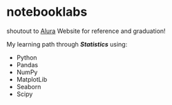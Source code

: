 # notebooklabs
shoutout to [Alura](https://www.alura.com.br/) Website for reference and graduation!

My learning path through ***Statistics*** using:
* Python
* Pandas
* NumPy
* MatplotLib
* Seaborn
* Scipy
  
  
